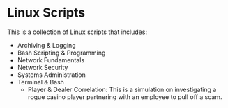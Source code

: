 # Linux Scripts

This is a collection of Linux scripts that includes:
- Archiving & Logging
- Bash Scripting & Programming
- Network Fundamentals
- Network Security
- Systems Administration
- Terminal & Bash
  * Player & Dealer Correlation: This is a simulation on investigating a rogue casino player partnering with an employee to pull off a scam.
